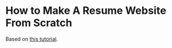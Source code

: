 How to Make A Resume Website From Scratch
=========
Based on [this tutorial](https://medium.com/p/991845147ec).
